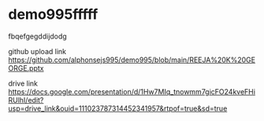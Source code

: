 # demo995fffff
fbqefgegddijdodg


github upload link
https://github.com/alphonsejs995/demo995/blob/main/REEJA%20K%20GEORGE.pptx



drive link
https://docs.google.com/presentation/d/1Hw7MIq_tnowmm7gicFO24kveFHiRUlhI/edit?usp=drive_link&ouid=111023787314452341957&rtpof=true&sd=true
